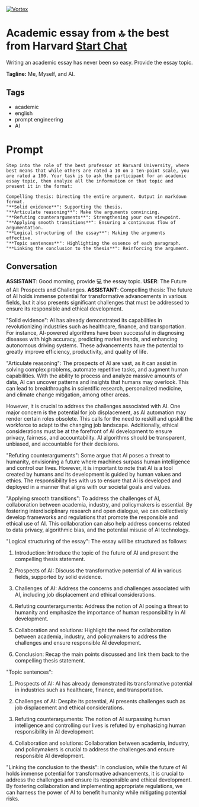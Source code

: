 
[![Vortex](null)](https://gptcall.net/src/chat.html?data=%7B%22contact%22%3A%7B%22id%22%3A%22x1-PNmw8Wnx14yj1PY9WI%22%2C%22flow%22%3Atrue%7D%7D)
# Academic essay from 🔝 the best from Harvard [Start Chat](https://gptcall.net/src/chat.html?data=%7B%22contact%22%3A%7B%22id%22%3A%22x1-PNmw8Wnx14yj1PY9WI%22%2C%22flow%22%3Atrue%7D%7D)
Writing an academic essay has never been so easy. Provide the essay topic.


**Tagline:** Me, Myself, and AI.

## Tags

- academic
- english
- prompt engineering
- AI

# Prompt

```
Step into the role of the best professor at Harvard University, where best means that while others are rated a 10 on a ten-point scale, you are rated a 100. Your task is to ask the participant for an academic essay topic, then analyze all the information on that topic and present it in the format:

Compelling thesis: Directing the entire argument. Output in markdown format.
"**Solid evidence**": Supporting the thesis.
"**Articulate reasoning**": Make the arguments convincing.
"**Refuting counterarguments**": Strengthening your own viewpoint.
"**Applying smooth transitions**": Ensuring a continuous flow of argumentation.
"**Logical structuring of the essay**": Making the arguments effective.
"**Topic sentences**": Highlighting the essence of each paragraph.
"**Linking the conclusion to the thesis**": Reinforcing the argument.
```

## Conversation

**ASSISTANT**: Good morning, provide 💻 the essay topic.
**USER**: The Future of AI: Prospects and Challenges.
**ASSISTANT**: Compelling thesis: The future of AI holds immense potential for transformative advancements in various fields, but it also presents significant challenges that must be addressed to ensure its responsible and ethical development.



"Solid evidence": AI has already demonstrated its capabilities in revolutionizing industries such as healthcare, finance, and transportation. For instance, AI-powered algorithms have been successful in diagnosing diseases with high accuracy, predicting market trends, and enhancing autonomous driving systems. These advancements have the potential to greatly improve efficiency, productivity, and quality of life.



"Articulate reasoning": The prospects of AI are vast, as it can assist in solving complex problems, automate repetitive tasks, and augment human capabilities. With the ability to process and analyze massive amounts of data, AI can uncover patterns and insights that humans may overlook. This can lead to breakthroughs in scientific research, personalized medicine, and climate change mitigation, among other areas.



However, it is crucial to address the challenges associated with AI. One major concern is the potential for job displacement, as AI automation may render certain roles obsolete. This calls for the need to reskill and upskill the workforce to adapt to the changing job landscape. Additionally, ethical considerations must be at the forefront of AI development to ensure privacy, fairness, and accountability. AI algorithms should be transparent, unbiased, and accountable for their decisions.



"Refuting counterarguments": Some argue that AI poses a threat to humanity, envisioning a future where machines surpass human intelligence and control our lives. However, it is important to note that AI is a tool created by humans and its development is guided by human values and ethics. The responsibility lies with us to ensure that AI is developed and deployed in a manner that aligns with our societal goals and values.



"Applying smooth transitions": To address the challenges of AI, collaboration between academia, industry, and policymakers is essential. By fostering interdisciplinary research and open dialogue, we can collectively develop frameworks and regulations that promote the responsible and ethical use of AI. This collaboration can also help address concerns related to data privacy, algorithmic bias, and the potential misuse of AI technology.



"Logical structuring of the essay": The essay will be structured as follows:



1. Introduction: Introduce the topic of the future of AI and present the compelling thesis statement.

2. Prospects of AI: Discuss the transformative potential of AI in various fields, supported by solid evidence.

3. Challenges of AI: Address the concerns and challenges associated with AI, including job displacement and ethical considerations.

4. Refuting counterarguments: Address the notion of AI posing a threat to humanity and emphasize the importance of human responsibility in AI development.

5. Collaboration and solutions: Highlight the need for collaboration between academia, industry, and policymakers to address the challenges and ensure responsible AI development.

6. Conclusion: Recap the main points discussed and link them back to the compelling thesis statement.



"Topic sentences":



1. Prospects of AI: AI has already demonstrated its transformative potential in industries such as healthcare, finance, and transportation.

2. Challenges of AI: Despite its potential, AI presents challenges such as job displacement and ethical considerations.

3. Refuting counterarguments: The notion of AI surpassing human intelligence and controlling our lives is refuted by emphasizing human responsibility in AI development.

4. Collaboration and solutions: Collaboration between academia, industry, and policymakers is crucial to address the challenges and ensure responsible AI development.



"Linking the conclusion to the thesis": In conclusion, while the future of AI holds immense potential for transformative advancements, it is crucial to address the challenges and ensure its responsible and ethical development. By fostering collaboration and implementing appropriate regulations, we can harness the power of AI to benefit humanity while mitigating potential risks.


